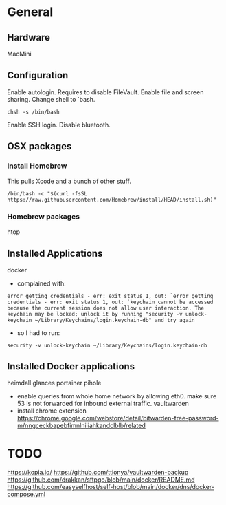 # General

## Hardware
MacMini

## Configuration

Enable autologin. Requires to disable FileVault.
Enable file and screen sharing.
Change shell to `bash.
```shell
chsh -s /bin/bash
```
Enable SSH login.
Disable bluetooth.

## OSX packages

### Install Homebrew

This pulls Xcode and a bunch of other stuff.

```shell
/bin/bash -c "$(curl -fsSL https://raw.githubusercontent.com/Homebrew/install/HEAD/install.sh)"
```

### Homebrew packages

htop

## Installed Applications

docker
- complained with:
```shell
error getting credentials - err: exit status 1, out: `error getting credentials - err: exit status 1, out: `keychain cannot be accessed because the current session does not allow user interaction. The keychain may be locked; unlock it by running "security -v unlock-keychain ~/Library/Keychains/login.keychain-db" and try again
```
- so I had to run:
```shell
security -v unlock-keychain ~/Library/Keychains/login.keychain-db
```

## Installed Docker applications
heimdall
glances
portainer
pihole
- enable queries from whole home network by allowing eth0. make sure 53 is not forwarded for inbound external traffic.
vaultwarden
- install chrome extension https://chrome.google.com/webstore/detail/bitwarden-free-password-m/nngceckbapebfimnlniiiahkandclblb/related





# TODO

https://kopia.io/
https://github.com/ttionya/vaultwarden-backup
https://github.com/drakkan/sftpgo/blob/main/docker/README.md
https://github.com/easyselfhost/self-host/blob/main/docker/dns/docker-compose.yml
